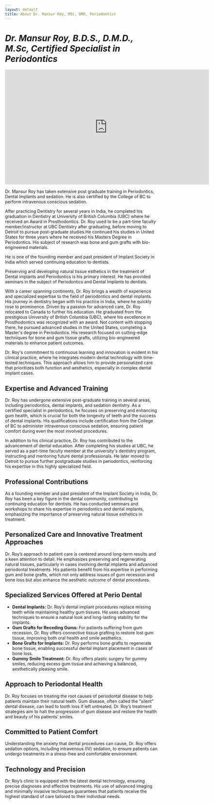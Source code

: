 ```yaml
---
layout: default
title: About Dr. Mansur Roy, MSc, DMD, Periodontist
---
```



<h1><i>Dr. Mansur Roy, B.D.S., D.M.D., M.Sc, Certified Specialist in Periodontics</i></h1>

<p><iframe width="672" height="378" src="https://www.youtube.com/embed/HrIa0wbiZlw?controls=1&rel=0&enablejsapi=1" title="About Dr. Roy Periodontist" frameborder="0" allow="accelerometer; autoplay; clipboard-write; encrypted-media; gyroscope; picture-in-picture" allowfullscreen></iframe>
</p>

<p>Dr. Mansur Roy has taken extensive post graduate training in Periodontics, Dental Implants and sedation. He is also certified by the College of BC to perform intravenous conscious sedation.</p>

<p>After practicing Dentistry for several years in India, he completed his graduation in Dentistry at University of British Columbia (UBC) where he received an Award in Prosthodontics. Dr. Roy used to be a part-time faculty member/instructor at UBC Dentistry after graduating, before moving to Detroit to pursue post-graduate studies.He continued his studies in United States for three years where he received his Masters Degree in Periodontics.  His subject of research was bone and gum grafts with bio-engineered materials.</p>

<p>He is one of the founding member and past president of Implant Society in India which served continuing education to dentists.</p>

<p>Preserving and developing natural tissue esthetics in the treatment of Dental implants and Periodontics is his primary interest. He has provided seminars in the subject of Periodontics and Dental Implants to dentists.</p>



<p>With a career spanning continents, Dr. Roy brings a wealth of experience and specialized expertise to the field of periodontics and dental implants. His journey in dentistry began with his practice in India, where he quickly rose to prominence. Driven by a passion for advanced care, Dr. Roy relocated to Canada to further his education. He graduated from the prestigious University of British Columbia (UBC), where his excellence in Prosthodontics was recognized with an award. Not content with stopping there, he pursued advanced studies in the United States, completing a Master's degree in Periodontics. His research focused on cutting-edge techniques for bone and gum tissue grafts, utilizing bio-engineered materials to enhance patient outcomes.</p>

<p>Dr. Roy's commitment to continuous learning and innovation is evident in his clinical practice, where he integrates modern dental technology with time-tested techniques. This approach allows him to provide personalized care that prioritizes both function and aesthetics, especially in complex dental implant cases.</p>

<h2>Expertise and Advanced Training</h2>
<p>Dr. Roy has undergone extensive post-graduate training in several areas, including periodontics, dental implants, and sedation dentistry. As a certified specialist in periodontics, he focuses on preserving and enhancing gum health, which is crucial for both the longevity of teeth and the success of dental implants. His qualifications include certification from the College of BC to administer intravenous conscious sedation, ensuring patient comfort during even the most involved procedures.</p>

<p>In addition to his clinical practice, Dr. Roy has contributed to the advancement of dental education. After completing his studies at UBC, he served as a part-time faculty member at the university's dentistry program, instructing and mentoring future dental professionals. He later moved to Detroit to pursue further postgraduate studies in periodontics, reinforcing his expertise in this highly specialized field.</p>

<h2>Professional Contributions</h2>
<p>As a founding member and past president of the Implant Society in India, Dr. Roy has been a key figure in the dental community, contributing to continuing education for dentists. He has conducted seminars and workshops to share his expertise in periodontics and dental implants, emphasizing the importance of preserving natural tissue esthetics in treatment.</p>

<h2>Personalized Care and Innovative Treatment Approaches</h2>
<p>Dr. Roy’s approach to patient care is centered around long-term results and a keen attention to detail. He emphasizes preserving and regenerating natural tissues, particularly in cases involving dental implants and advanced periodontal treatments. His patients benefit from his expertise in performing gum and bone grafts, which not only address issues of gum recession and bone loss but also enhance the aesthetic outcome of dental procedures.</p>

<h2>Specialized Services Offered at Perio Dental</h2>
<ul>
<li><b>Dental Implants:</b> Dr. Roy’s dental implant procedures replace missing teeth while maintaining healthy gum tissues. He uses advanced techniques to ensure a natural look and long-lasting stability for the implants.</li>
<li><b>Gum Grafts for Receding Gums:</b> For patients suffering from gum recession, Dr. Roy offers connective tissue grafting to restore lost gum tissue, improving both oral health and smile aesthetics.</li>
<li><b>Bone Grafts for Implants:</b> Dr. Roy performs bone grafts to regenerate bone tissue, enabling successful dental implant placement in cases of bone loss.</li>
<li><b>Gummy Smile Treatment:</b> Dr. Roy offers plastic surgery for gummy smiles, reducing excess gum tissue and achieving a balanced, aesthetically pleasing smile.</li>
</ul>

<h2>Approach to Periodontal Health</h2>
<p>Dr. Roy focuses on treating the root causes of periodontal disease to help patients maintain their natural teeth. Gum disease, often called the "silent" dental disease, can lead to tooth loss if left untreated. Dr. Roy’s treatment strategies aim to halt the progression of gum disease and restore the health and beauty of his patients' smiles.</p>

<h2>Committed to Patient Comfort</h2>
<p>Understanding the anxiety that dental procedures can cause, Dr. Roy offers sedation options, including intravenous (IV) sedation, to ensure patients can undergo treatments in a stress-free and comfortable environment.</p>

<h2>Technology and Precision</h2>
<p>Dr. Roy’s clinic is equipped with the latest dental technology, ensuring precise diagnoses and effective treatments. His use of advanced imaging and minimally invasive techniques guarantees that patients receive the highest standard of care tailored to their individual needs.</p>